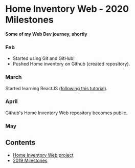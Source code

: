 # Home Inventory Web - 2020 Milestones

**Some of my Web Dev journey, shortly**

### Feb
- Started using Git and GitHub!
- Pushed Home inventory on Github (created repository). 

### March
Started learning ReactJS [(following this tutorial)](https://reactjs.org/tutorial/tutorial.html).

### April
Github's Home Inventory Web repository becomes public.

### May

## Contents
- [Home Inventory Web project](https://github.com/sroccoli1/homeinventoryweb)
- [2019 Milestones](https://github.com/sroccoli1/homeinventoryweb/edit/master/2019_milestones.md)

